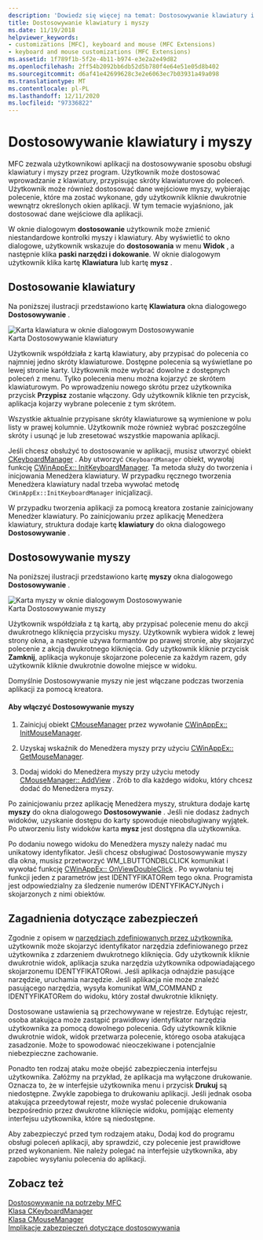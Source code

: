 ```yaml
---
description: 'Dowiedz się więcej na temat: Dostosowywanie klawiatury i myszy'
title: Dostosowywanie klawiatury i myszy
ms.date: 11/19/2018
helpviewer_keywords:
- customizations [MFC], keyboard and mouse (MFC Extensions)
- keyboard and mouse customizations (MFC Extensions)
ms.assetid: 1f789f1b-5f2e-4b11-b974-e3e2a2e49d82
ms.openlocfilehash: 2ff54b2092bb6db52d5b780f4e64e51e05d8b402
ms.sourcegitcommit: d6af41e42699628c3e2e6063ec7b03931a49a098
ms.translationtype: MT
ms.contentlocale: pl-PL
ms.lasthandoff: 12/11/2020
ms.locfileid: "97336822"
---
```

# <a name="keyboard-and-mouse-customization"></a>Dostosowywanie klawiatury i myszy

MFC zezwala użytkownikowi aplikacji na dostosowywanie sposobu obsługi klawiatury i myszy przez program. Użytkownik może dostosować wprowadzanie z klawiatury, przypisując skróty klawiaturowe do poleceń. Użytkownik może również dostosować dane wejściowe myszy, wybierając polecenie, które ma zostać wykonane, gdy użytkownik kliknie dwukrotnie wewnątrz określonych okien aplikacji. W tym temacie wyjaśniono, jak dostosować dane wejściowe dla aplikacji.

W oknie dialogowym **dostosowanie** użytkownik może zmienić niestandardowe kontrolki myszy i klawiatury. Aby wyświetlić to okno dialogowe, użytkownik wskazuje do **dostosowania** w menu **Widok** , a następnie klika **paski narzędzi i dokowanie**. W oknie dialogowym użytkownik klika kartę **Klawiatura** lub kartę **mysz** .

## <a name="keyboard-customization"></a>Dostosowanie klawiatury

Na poniższej ilustracji przedstawiono kartę **Klawiatura** okna dialogowego **Dostosowywanie** .

![Karta klawiatura w oknie dialogowym Dostosowywanie](../mfc/media/mfcnextkeyboardtab.png "Karta klawiatura w oknie dialogowym Dostosowywanie") <br/>
Karta Dostosowywanie klawiatury

Użytkownik współdziała z kartą klawiatury, aby przypisać do polecenia co najmniej jedno skróty klawiaturowe. Dostępne polecenia są wyświetlane po lewej stronie karty. Użytkownik może wybrać dowolne z dostępnych poleceń z menu. Tylko polecenia menu można kojarzyć ze skrótem klawiaturowym. Po wprowadzeniu nowego skrótu przez użytkownika przycisk **Przypisz** zostanie włączony. Gdy użytkownik kliknie ten przycisk, aplikacja kojarzy wybrane polecenie z tym skrótem.

Wszystkie aktualnie przypisane skróty klawiaturowe są wymienione w polu listy w prawej kolumnie. Użytkownik może również wybrać poszczególne skróty i usunąć je lub zresetować wszystkie mapowania aplikacji.

Jeśli chcesz obsłużyć to dostosowanie w aplikacji, musisz utworzyć obiekt [CKeyboardManager](reference/ckeyboardmanager-class.md) . Aby utworzyć `CKeyboardManager` obiekt, wywołaj funkcję [CWinAppEx:: InitKeyboardManager](reference/cwinappex-class.md#initkeyboardmanager). Ta metoda służy do tworzenia i inicjowania Menedżera klawiatury. W przypadku ręcznego tworzenia Menedżera klawiatury nadal trzeba wywołać metodę `CWinAppEx::InitKeyboardManager` inicjalizacji.

W przypadku tworzenia aplikacji za pomocą kreatora zostanie zainicjowany Menedżer klawiatury. Po zainicjowaniu przez aplikację Menedżera klawiatury, struktura dodaje kartę **klawiatury** do okna dialogowego **Dostosowywanie** .

## <a name="mouse-customization"></a>Dostosowywanie myszy

Na poniższej ilustracji przedstawiono kartę **myszy** okna dialogowego **Dostosowywanie** .

![Karta myszy w oknie dialogowym Dostosowywanie](../mfc/media/mfcnextmousetab.png "Karta myszy w oknie dialogowym Dostosowywanie") <br/>
Karta Dostosowywanie myszy

Użytkownik współdziała z tą kartą, aby przypisać polecenie menu do akcji dwukrotnego kliknięcia przycisku myszy. Użytkownik wybiera widok z lewej strony okna, a następnie używa formantów po prawej stronie, aby skojarzyć polecenie z akcją dwukrotnego kliknięcia. Gdy użytkownik kliknie przycisk **Zamknij**, aplikacja wykonuje skojarzone polecenie za każdym razem, gdy użytkownik kliknie dwukrotnie dowolne miejsce w widoku.

Domyślnie Dostosowywanie myszy nie jest włączane podczas tworzenia aplikacji za pomocą kreatora.

#### <a name="to-enable-mouse-customization"></a>Aby włączyć Dostosowywanie myszy

1. Zainicjuj obiekt [CMouseManager](reference/cmousemanager-class.md) przez wywołanie [CWinAppEx:: InitMouseManager](reference/cwinappex-class.md#initmousemanager).

1. Uzyskaj wskaźnik do Menedżera myszy przy użyciu [CWinAppEx:: GetMouseManager](reference/cwinappex-class.md#getmousemanager).

1. Dodaj widoki do Menedżera myszy przy użyciu metody [CMouseManager:: AddView](reference/cmousemanager-class.md#addview) . Zrób to dla każdego widoku, który chcesz dodać do Menedżera myszy.

Po zainicjowaniu przez aplikację Menedżera myszy, struktura dodaje kartę **myszy** do okna dialogowego **Dostosowywanie** . Jeśli nie dodasz żadnych widoków, uzyskanie dostępu do karty spowoduje nieobsługiwany wyjątek. Po utworzeniu listy widoków karta **mysz** jest dostępna dla użytkownika.

Po dodaniu nowego widoku do Menedżera myszy należy nadać mu unikatowy identyfikator. Jeśli chcesz obsługiwać Dostosowywanie myszy dla okna, musisz przetworzyć WM_LBUTTONDBLCLICK komunikat i wywołać funkcję [CWinAppEx:: OnViewDoubleClick](reference/cwinappex-class.md#onviewdoubleclick) . Po wywołaniu tej funkcji jeden z parametrów jest IDENTYFIKATORem tego okna. Programista jest odpowiedzialny za śledzenie numerów IDENTYFIKACYJNych i skojarzonych z nimi obiektów.

## <a name="security-concerns"></a>Zagadnienia dotyczące zabezpieczeń

Zgodnie z opisem w [narzędziach zdefiniowanych przez użytkownika](user-defined-tools.md), użytkownik może skojarzyć identyfikator narzędzia zdefiniowanego przez użytkownika z zdarzeniem dwukrotnego kliknięcia. Gdy użytkownik kliknie dwukrotnie widok, aplikacja szuka narzędzia użytkownika odpowiadającego skojarzonemu IDENTYFIKATORowi. Jeśli aplikacja odnajdzie pasujące narzędzie, uruchamia narzędzie. Jeśli aplikacja nie może znaleźć pasującego narzędzia, wysyła komunikat WM_COMMAND z IDENTYFIKATORem do widoku, który został dwukrotnie kliknięty.

Dostosowane ustawienia są przechowywane w rejestrze. Edytując rejestr, osoba atakująca może zastąpić prawidłowy identyfikator narzędzia użytkownika za pomocą dowolnego polecenia. Gdy użytkownik kliknie dwukrotnie widok, widok przetwarza polecenie, którego osoba atakująca zasadzonie. Może to spowodować nieoczekiwane i potencjalnie niebezpieczne zachowanie.

Ponadto ten rodzaj ataku może obejść zabezpieczenia interfejsu użytkownika. Załóżmy na przykład, że aplikacja ma wyłączone drukowanie. Oznacza to, że w interfejsie użytkownika menu i przycisk **Drukuj** są niedostępne. Zwykle zapobiega to drukowaniu aplikacji. Jeśli jednak osoba atakująca przeedytował rejestr, może wysłać polecenie drukowania bezpośrednio przez dwukrotne kliknięcie widoku, pomijając elementy interfejsu użytkownika, które są niedostępne.

Aby zabezpieczyć przed tym rodzajem ataku, Dodaj kod do programu obsługi poleceń aplikacji, aby sprawdzić, czy polecenie jest prawidłowe przed wykonaniem. Nie należy polegać na interfejsie użytkownika, aby zapobiec wysyłaniu polecenia do aplikacji.

## <a name="see-also"></a>Zobacz też

[Dostosowywanie na potrzeby MFC](customization-for-mfc.md)<br/>
[Klasa CKeyboardManager](reference/ckeyboardmanager-class.md)<br/>
[Klasa CMouseManager](reference/cmousemanager-class.md)<br/>
[Implikacje zabezpieczeń dotyczące dostosowywania](security-implications-of-customization.md)
